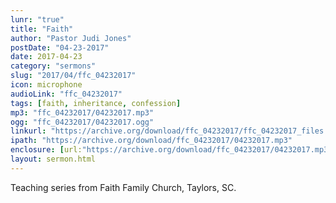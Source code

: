 ```yaml
---
lunr: "true"
title: "Faith"
author: "Pastor Judi Jones"
postDate: "04-23-2017"
date: 2017-04-23
category: "sermons"
slug: "2017/04/ffc_04232017"
icon: microphone
audioLink: "ffc_04232017"
tags: [faith, inheritance, confession]
mp3: "ffc_04232017/04232017.mp3"
ogg: "ffc_04232017/04232017.ogg"
linkurl: "https://archive.org/download/ffc_04232017/ffc_04232017_files.xml"
ipath: "https://archive.org/download/ffc_04232017/04232017.mp3"
enclosure: [url:"https://archive.org/download/ffc_04232017/04232017.mp3"]
layout: sermon.html
---
```


Teaching series from Faith Family Church, Taylors, SC.